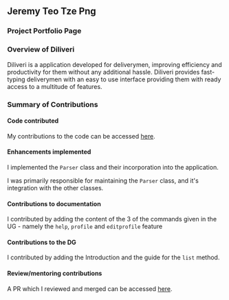 ## Jeremy Teo Tze Png

### Project Portfolio Page

### Overview of Diliveri 
Diliveri is a application developed for deliverymen, improving efficiency and productivity for them
without any additional hassle. Diliveri provides fast-typing deliverymen with an easy to use interface providing
them with ready access to a multitude of features.

### Summary of Contributions

#### Code contributed
My contributions to the code can be accessed [here](https://nus-cs2113-ay2021s2.github.io/tp-dashboard/?search=&sort=groupTitle&sortWithin=title&since=&timeframe=commit&mergegroup=&groupSelect=groupByRepos&breakdown=false&tabOpen=true&tabType=authorship&tabAuthor=e0699194&tabRepo=AY2021S2-CS2113-W10-1%2Ftp%5Bmaster%5D&authorshipIsMergeGroup=false&authorshipFileTypes=docs~functional-code~test-code).

#### Enhancements implemented
I implemented the `Parser` class and their incorporation into the application.

I was primarily responsible for maintaining the `Parser` class, and it's integration with the other classes.

#### Contributions to documentation
I contributed by adding the content of the 3 of the commands given in the UG - namely the `help`, `profile` and `editprofile` feature 

#### Contributions to the DG
I contributed by adding the Introduction and the guide for the `list` method. 

#### Review/mentoring contributions
A PR which I reviewed and merged can be accessed [here](https://github.com/AY2021S2-CS2113-W10-1/tp/pull/45).



